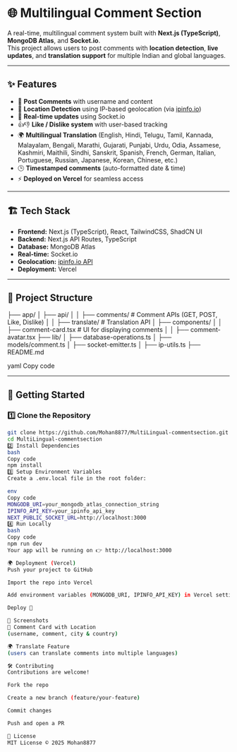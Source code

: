 # 🌐 Multilingual Comment Section  

A real-time, multilingual comment system built with **Next.js (TypeScript)**, **MongoDB Atlas**, and **Socket.io**.  
This project allows users to post comments with **location detection**, **live updates**, and **translation support** for multiple Indian and global languages.  

---

## ✨ Features  
- 📝 **Post Comments** with username and content  
- 📍 **Location Detection** using IP-based geolocation (via [ipinfo.io](https://ipinfo.io))  
- 🔄 **Real-time updates** using Socket.io  
- 👍👎 **Like / Dislike system** with user-based tracking  
- 🌍 **Multilingual Translation** (English, Hindi, Telugu, Tamil, Kannada, Malayalam, Bengali, Marathi, Gujarati, Punjabi, Urdu, Odia, Assamese, Kashmiri, Maithili, Sindhi, Sanskrit, Spanish, French, German, Italian, Portuguese, Russian, Japanese, Korean, Chinese, etc.)  
- 🕒 **Timestamped comments** (auto-formatted date & time)  
- ⚡ **Deployed on Vercel** for seamless access  

---

## 🏗️ Tech Stack  
- **Frontend:** Next.js (TypeScript), React, TailwindCSS, ShadCN UI  
- **Backend:** Next.js API Routes, TypeScript  
- **Database:** MongoDB Atlas  
- **Real-time:** Socket.io  
- **Geolocation:** [ipinfo.io API](https://ipinfo.io)  
- **Deployment:** Vercel  

---

## 📂 Project Structure  
├── app/
│ ├── api/
│ │ ├── comments/ # Comment APIs (GET, POST, Like, Dislike)
│ │ ├── translate/ # Translation API
│ ├── components/
│ │ ├── comment-card.tsx # UI for displaying comments
│ │ ├── comment-avatar.tsx
├── lib/
│ ├── database-operations.ts
│ ├── models/comment.ts
│ ├── socket-emitter.ts
│ ├── ip-utils.ts
├── README.md

yaml
Copy code

---

## 🚀 Getting Started  

### 1️⃣ Clone the Repository  
```bash
git clone https://github.com/Mohan8877/MultiLingual-commentsection.git
cd MultiLingual-commentsection
2️⃣ Install Dependencies
bash
Copy code
npm install
3️⃣ Setup Environment Variables
Create a .env.local file in the root folder:

env
Copy code
MONGODB_URI=your_mongodb_atlas_connection_string
IPINFO_API_KEY=your_ipinfo_api_key
NEXT_PUBLIC_SOCKET_URL=http://localhost:3000
4️⃣ Run Locally
bash
Copy code
npm run dev
Your app will be running on 👉 http://localhost:3000

🌍 Deployment (Vercel)
Push your project to GitHub

Import the repo into Vercel

Add environment variables (MONGODB_URI, IPINFO_API_KEY) in Vercel settings

Deploy 🎉

📸 Screenshots
💬 Comment Card with Location
(username, comment, city & country)

🌍 Translate Feature
(users can translate comments into multiple languages)

🛠️ Contributing
Contributions are welcome!

Fork the repo

Create a new branch (feature/your-feature)

Commit changes

Push and open a PR

📜 License
MIT License © 2025 Mohan8877

